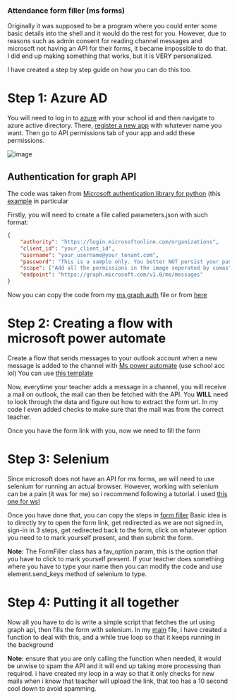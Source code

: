 ### Attendance form filler (ms forms)
Originally it was supposed to be a program where you could enter some basic details into the shell and it would do the rest for you.
However, due to reasons such as admin consent for reading channel messages and microsoft not having an API for their forms, it became impossible to 
do that. I did end up making something that works, but it is VERY personalized.

I have created a step by step guide on how you can do this too.

# Step 1: Azure AD
You will need to log in to [azure](https://portal.azure.com/#home) with your school id and then navigate to azure active directory. There, [register a new app](https://portal.azure.com/#blade/Microsoft_AAD_IAM/ActiveDirectoryMenuBlade/RegisteredApps) with whatever
name you want. Then go to API permissions tab of your app and add these permissions. 

![image](https://user-images.githubusercontent.com/69561650/158028005-87bce29f-1054-4840-a5fc-60d5ae23fd7a.png)

## Authentication for graph API 
The code was taken from [Microsoft authentication library for python](https://github.com/AzureAD/microsoft-authentication-library-for-python) (this [example](https://github.com/AzureAD/microsoft-authentication-library-for-python/blob/dev/sample/username_password_sample.py) in particular

Firstly, you will need to create a file called parameters.json with such format: 
```json
{
    "authority": "https://login.microsoftonline.com/organizations",
    "client_id": "your_client_id",
    "username": "your_username@your_tenant.com",
    "password": "This is a sample only. You better NOT persist your password.",
    "scope": ["Add all the permissions in the image seperated by comas"],
    "endpoint": "https://graph.microsoft.com/v1.0/me/messages"
}
```
Now you can copy the code from my [ms graph auth](https://github.com/PandaBean18/teams-attendance-form-filler/blob/main/ms_graph_auth.py) file or from [here](https://github.com/AzureAD/microsoft-authentication-library-for-python/blob/dev/sample/username_password_sample.py)

# Step 2: Creating a flow with microsoft power automate
Create a flow that sends messages to your outlook account when a new message is added to the channel with [Ms power automate](https://powerautomate.microsoft.com) (use school acc lol)
You can use [this template](https://india.flow.microsoft.com/en-us/galleries/public/templates/4289ec53edec430b8b760234bcc87267/send-an-email-when-a-new-message-is-added-in-microsoft-teams/)

Now, everytime your teacher adds a message in a channel, you will receive a mail on outlook, the mail can then be fetched with the API. You **WILL** need to look through the 
data and figure out how to extract the form url. In my code I even added checks to make sure that the mail was from the correct teacher.

Once you have the form link with you, now we need to fill the form

# Step 3: Selenium
Since microsoft does not have an API for ms forms, we will need to use selenium for running an actual browser.
However, working with selenium can be a pain (it was for me) so i recommend following a tutorial. i used [this one for wsl](https://cloudbytes.dev/snippets/run-selenium-and-chrome-on-wsl2)

Once you have done that, you can copy the steps in [form filler](https://github.com/PandaBean18/teams-attendance-form-filler/blob/main/form_filler.py)
Basic idea is to directly try to open the form link, get redirected as we are not signed in, sign-in in 3 steps, get redirected back to the form, click on whatever option
you need to to mark yourself present, and then submit the form.

**Note:** The FormFiller class has a fav_option param, this is the option that you have to click to mark yourself present. If your teacher does something where you have to type your name
        then you can modify the code and use element.send_keys method of selenium to type.

# Step 4: Putting it all together
Now all you have to do is write a simple script that fetches the url using graph api, then fills the form with selenium. In my [main](https://github.com/PandaBean18/teams-attendance-form-filler/blob/main/main.py)
file, i have created a function to deal with this, and a while true loop so that it keeps running in the background

**Note:** ensure that you are only calling the function when needed, it would be unwise to spam the API and it will end up taking more processing than required. i have created
        my loop in a way so that it only checks for new mails when i know that teacher will upload the link, that too has a 10 second cool down to avoid spamming.
